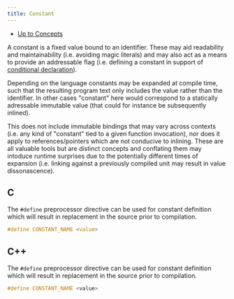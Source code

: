 ```yaml
---
title: Constant
---
```


- [Up to Concepts](concepts)

A constant is a fixed value bound to an identifier.
These may aid readability and maintainability (i.e. avoiding magic literals)
and may also act as a means to provide an addressable flag
(i.e. defining a constant in support of [conditional declaration](conditional_declaration)).

Depending on the language constants may be expanded at compile time, such that
the resulting program text only includes the value rather than the identifier.
In other cases "constant" here would correspond to a statically adressable
immutable value (that could for instance be subsequently inlined).

This does not include immutable bindings that may vary across contexts
(i.e. any kind of "constant" tied to a given function invocation), nor
does it apply to references/pointers which are not conducive to inlining.
These are all valuable tools but are distinct concepts and conflating
them may intoduce runtime surprises due to the potentially different
times of expansion (i.e. linking against a previously compiled unit may
result in value dissonascence).

## C

The `#define` preprocessor directive can be used for constant definition
which will result in replacement in the source prior to compilation.

```c
#define CONSTANT_NAME <value>
```

## C++

The `#define` preprocessor directive can be used for constant definition
which will result in replacement in the source prior to compilation.

```c++
#define CONSTANT_NAME <value>
```
